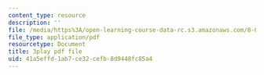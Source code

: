 ```yaml
---
content_type: resource
description: ''
file: /media/https%3A/open-learning-course-data-rc.s3.amazonaws.com/8-06-quantum-physics-iii-spring-2018/41a5effd1ab7ce32cefb8d9448fc85a4_3299996.pdf
file_type: application/pdf
resourcetype: Document
title: 3play pdf file
uid: 41a5effd-1ab7-ce32-cefb-8d9448fc85a4
---
```


